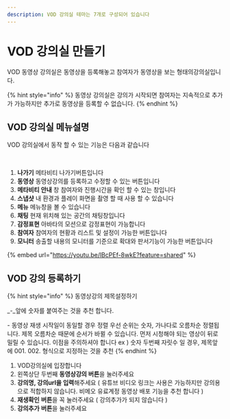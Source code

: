 ```yaml
---
description: VOD 강의실 테마는 7개로 구성되어 있습니다
---
```


# VOD 강의실 만들기

VOD 동영상 강의실은 동영상을 등록해놓고 참여자가 동영상을 보는 형태의강의실입니다.

{% hint style="info" %}
동영상 강의실은 강의가 시작되면 참여자는 지속적으로 추가가 가능하지만 추가로 동영상을 등록할 수 없습니다.
{% endhint %}

## VOD 강의실 메뉴설명

VOD 강의실에서 동작 할 수 있는 기능은 다음과 같습니다

<figure><img src="../../../../.gitbook/assets/스크린샷-2023-11-23-오후-12.29.58.png" alt=""><figcaption></figcaption></figure>

1. **나가기** 메타비티 나가기버튼입니다
2. **동영상** 동영상강의를 등록하고 수정할 수 있는 버튼입니다&#x20;
3. **메타비티 안내** 창 참여자와 진행시간을 확인 할 수 있는 창입니다&#x20;
4. **스냅샷** 내 환경과 플레이 화면을 촬영 할 때 사용 할 수 있습니다
5. **메뉴** 메뉴창을 볼 수 있습니다
6. **채팅** 현재 위치해 있는 공간의 채팅창입니다
7. **감정표현** 아바타의 모션으로 감정표현이 가능합니다
8. **참여자** 참여자의 현황과 리스트 및 설정이 가능한 버튼입니다&#x20;
9. **모니터** 송출할 내용의 모니터를 기준으로 확대와 판서기능이 가능한 버튼입니다

{% embed url="https://youtu.be/lBcPEf-8wkE?feature=shared" %}

## VOD 강의 등록하기

{% hint style="info" %}
동영상강의 제목설정하기

&#x20;_-_앞에 숫자를 붙여주는 것을 추천 합니다.

\- 동영상 재생 시작일이 동일할 경우 정렬 우선 순위는 숫자, 가나다로 오름차순 정렬됩니다. 제목 오름차순 때문에 순서가 바뀔 수 있습니다. 먼저 시청해야 되는 영상이 뒤로 밀릴 수 있습니다. 이점을 주의하셔야 합니다 ex ) 숫자 두번째 자릿수 일 경우, 제목앞에 001. 002. 형식으로 지정하는 것을 추천
{% endhint %}

1. VOD강의실에 입장합니다
2. 왼쪽상단 두번째 **동영상강의 버튼**을 눌러주세요
3. **강의명, 강의url을 입력**해주세요 ( 유튜브 비디오 링크는 사용은 가능하지만 강의용으로 적합하지 않습니다. 비메오 유료계정 동영상 배포 기능을 추천 합니다 )
4. **재생확인** **버튼**을 꼭 눌러주세요 ( 강의추가가 되지 않습니다 )&#x20;
5. **강의추가** **버튼**을 눌러주세요&#x20;

